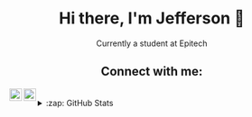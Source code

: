 <h1 align='center'>Hi there, I'm Jefferson 👋</h1>

<p align='center'>Currently a student at Epitech</a></p>


<h2 align='center'>Connect with me:</h2>

[<img align="left" alt="jeffg__ | Twitter" width="22px" src="https://cdn.jsdelivr.net/npm/simple-icons@v3/icons/twitter.svg" />][twitter]
[<img align="left" alt="Jefferson Guiot | LinkedIn" width="22px" src="https://cdn.jsdelivr.net/npm/simple-icons@v3/icons/linkedin.svg" />][linkedin]

<br />

<details>
  <summary>:zap: GitHub Stats</summary>

<img src="https://github-readme-stats.vercel.app/api/top-langs/?username=jeffersongt&layout=compact&theme=midnight-purple&langs_count=6&hide=shell,makefile" width="45%" />

</details>

[twitter]: https://twitter.com/jeffg__
[linkedin]: www.linkedin.com/in/jefferson-guiot-23327b173